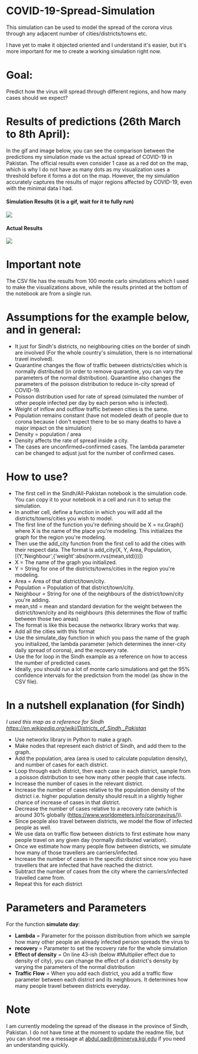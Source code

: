 

# COVID-19-Spread-Simulation
This simulation can be used to model the spread of the corona virus through any adjacent number of cities/districts/towns etc.

I have yet to make it objected oriented and I understand it's easier, but it's more important for me to create a working simulation right now.



# Goal:
Predict how the virus will spread through different regions, and how many cases should we expect?



# Results of predictions (26th March to 8th April):

In the gif and image below, you can see the comparison between the predictions my simulation made vs the actual spread of COVID-19 in Pakistan. The official results even consider 1 case as a red dot on the map, which is why I do not have as many dots as my visualization uses a threshold before it forms a dot on the map. However, the my simulation accurately captures the results of major regions affected by COVID-19, even with the minimal data I had.


#### Simulation Results (it is a gif, wait for it to fully run) ####
![](https://media.giphy.com/media/fuEN5WamDdZbQVyM0Z/giphy.gif) 

#### Actual Results ####
![](https://i.imgur.com/oFGmOIf.png)





# Important note

The CSV file has the results from 100 monte carlo simulations which I used to make the visualizations above, while the results printed at the bottom of the notebook are from a single run.



# Assumptions for the example below, and in general:
- It just for Sindh's districts, no neighbouring cities on the border of sindh are involved (For the whole country's simulation, there is no international travel involved).
- Quarantine changes the flow of traffic between districts/cities which is normally distributed (in order to remove quarantine, you can vary the parameters of the normal distribution). Quarantine also changes the parameters of the poisson distribution to reduce in-city spread of COVID-19. 
- Poisson distribution used for rate of spread (simulated the number of other people infected per day by each person who is infected).
- Weight of inflow and outflow traffic between cities is the same.
- Population remains constant (have not modeled death of people due to corona because I don't expect there to be so many deaths to have   a major impact on the simulation)
- Density = population / area
- Density affects the rate of spread inside a city.
- The cases are unconfirmed+confirmed cases. The lambda parameter can be changed to adjust just for the number of confirmed cases.



# How to use?

- The first cell in the Sindh/All-Pakistan notebook is the simulation code. You can copy it to your notebook in a cell and run it to setup the simulation.
- In another cell, define a function in which you will add all the districts/towns/cities you wish to model.
- The first line of the function you're defining should be X = nx.Graph() where X is the name of the place you're modeling. This initializes the graph for the region you're modeling.
- Then use the add_city function from the first cell to add the cities with their respect data. The format is add_city(X, Y, Area, Population, [(Y,'Neighbour',{'weight':abs(norm.rvs(mean,std)})])
- X = The name of the graph you initialized.
- Y = String for one of the districts/towns/cities in the region you're modeling.
- Area = Area of that district/town/city.
- Population = Population of that district/town/city.
- Neighbour = String for one of the neighbours of the district/town/city you're adding.
- mean,std = mean and standard deviation for the weight between the district/town/city and its neighbours (this determines the flow of traffic between those two areas)
- The format is like this because the networkx library works that way.
- Add all the cities with this format
- Use the simulate_day function in which you pass the name of the graph you initialized, the lambda parameter (which determines the inner-city daily spread of corona), and the recovery rate.
- Use the for loop in the Sindh example as a reference on how to access the number of predicted cases.
- Ideally, you should run a lot of monte carlo simulations and get the 95% confidence intervals for the predictsion from the model (as show in the CSV file).




# In a nutshell explanation (for Sindh)

*I used this map as a reference for Sindh https://en.wikipedia.org/wiki/Districts_of_Sindh,_Pakistan*

- Use networkx library in Python to make a graph.
- Make nodes that represent each district of Sindh, and add them to the graph.
- Add the population, area (area is used to calculate population density), and number of cases for each district.
- Loop through each district, then each case in each district, sample from a poisson distribution to see how many other people that case infects.
- Increase the number of cases in the relevant district.
- Increase the number of cases relative to the population density of the district i.e. higher population density should result in a slightly higher chance of increase of cases in that district.
- Decrease the number of cases relative to a recovery rate (which is around 30% globally (https://www.worldometers.info/coronavirus/)).
- Since people also travel between districts, we model the flow of infected people as well.
- We use data on traffic flow between districts to first estimate how many people travel on any given day (normally distributed variation).
- Once we estimate how many people flow between districts, we simulate how many of those travellers are carriers/infected.
- Increase the number of cases in the specific district since now you have travellers that are infected that have reached the district.
- Subtract the number of cases from the city where the carriers/infected travelled came from.
- Repeat this for each district



# Parameters and Parameters

For the function **simulate day**:
- **Lambda** = Parameter for the poisson distribution from which we sample how many other people an already infected person spreads the  virus to
- **recovery** = Parameter to set the recovery rate for the whole simulation
- **Effect of density** = On line 43-ish (below #Multiplier effect due to density of city), you can change the effect of a district's density by varying the parameters of the normal distribution
- **Traffic Flow** = When you add each district, you add a traffic flow parameter between each district and its neighbours. It determines how many people travel between districts everyday.





# Note
I am currently modeling the spread of the disease in the province of Sindh, Pakistan. I do not have time at the moment to update the readme file, but you can shoot me a message at abdul.qadir@minerva.kgi.edu if you need an understanding quickly.


